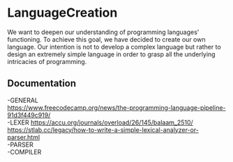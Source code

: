 # LanguageCreation
We want to deepen our understanding of programming languages' functioning. To achieve this goal, we have decided to create our own language. Our intention is not to develop a complex language but rather to design an extremely simple language in order to grasp all the underlying intricacies of programming.

## Documentation
-GENERAL     
  https://www.freecodecamp.org/news/the-programming-language-pipeline-91d3f449c919/    
-LEXER 
https://accu.org/journals/overload/26/145/balaam_2510/   
https://stlab.cc/legacy/how-to-write-a-simple-lexical-analyzer-or-parser.html   
-PARSER     
-COMPILER    
   
